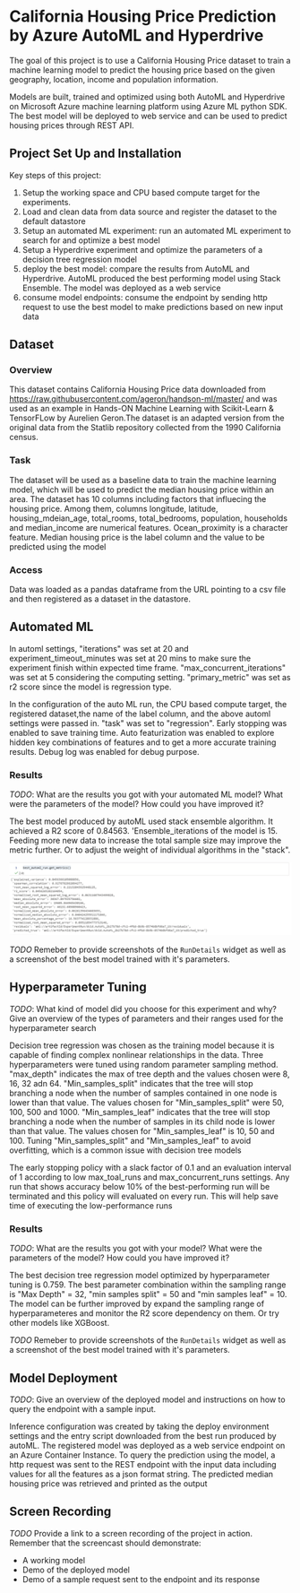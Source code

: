 # California Housing Price Prediction by Azure AutoML and Hyperdrive

The goal of this project is to use a California Housing Price dataset to train a machine learning model to predict the housing price based on the given geography, location, income and population information.

Models are built, trained and optimized using both AutoML and Hyperdrive on Microsoft Azure machine learning platform using Azure ML python SDK. The best model will be deployed to web service and can be used to predict housing prices through REST API.

## Project Set Up and Installation

Key steps of this project:
1) Setup the working space and CPU based compute target for the experiments.   
2) Load and clean data from data source and register the dataset to the default datastore
3) Setup an automated ML experiment: run an automated ML experiment to search for and optimize a best model
4) Setup a Hyperdrive experiment and optimize the parameters of a decision tree regression model
5) deploy the best model: compare the results from AutoML and Hyperdrive. AutoML produced the best performing model using Stack Ensemble. The model was deployed as a web service 
6) consume model endpoints: consume the endpoint by sending http request to use the best model to make predictions based on new input data

## Dataset


### Overview

This dataset contains California Housing Price data downloaded from https://raw.githubusercontent.com/ageron/handson-ml/master/ and was used as an example in Hands-ON Machine Learning with Scikit-Learn & TensorFLow by Aurelien Geron.The dataset is an adapted version from the original data from the Statlib repository collected from the 1990 California census.

### Task

The dataset will be used as a baseline data to train the machine learning model, which will be used to predict the median housing price within an area. 
The dataset has 10 columns including factors that influecing the housing price. Among them, columns longitude, latitude, housing_mdeian_age, total_rooms, total_bedrooms, population, households and median_income are numerical features. Ocean_proximity is a character feature. Median housing price is the label column and the value to be predicted using the model

### Access

Data was loaded as a pandas dataframe from the URL pointing to a csv file and then registered as a dataset in the datastore.

## Automated ML

In automl settings, "iterations" was set at 20 and experiment_timeout_minutes was set at 20 mins to make sure the experiment finish within expected time frame. "max_concurrent_iterations" was set at 5 considering the computing setting. "primary_metric" was set as r2 score since the model is regression type.

In the configuration of the auto ML run, the CPU based compute target, the registered dataset,the name of the label column, and the above automl settings were passed in. "task" was set to "regression". Early stopping was enabled to save training time. Auto featurization was enabled to explore hidden key combinations of features and to get a more accurate training results. Debug log was enabled for debug purpose. 

### Results
*TODO*: What are the results you got with your automated ML model? What were the parameters of the model? How could you have improved it?

The best model produced by autoML used stack ensemble algorithm. It achieved a R2 score of 0.84563. 'Ensemble_iterations of the model is 15. Feeding more new data to increase the total sample size may improve the metric further. Or to adjust the weight of individual algorithms in the "stack".

![alt text](https://github.com/second-husky/Capstone-Azure-ML/blob/master/starter_file/Automl_best_model_metrics.PNG)



*TODO* Remeber to provide screenshots of the `RunDetails` widget as well as a screenshot of the best model trained with it's parameters.

## Hyperparameter Tuning
*TODO*: What kind of model did you choose for this experiment and why? Give an overview of the types of parameters and their ranges used for the hyperparameter search

Decision tree regression was chosen as the training model because it is capable of finding complex nonlinear relationships in the data. Three hyperparameters were tuned using random parameter sampling method. "max_depth" indicates the max of tree depth and the values chosen were 8, 16, 32 adn 64. "Min_samples_split" indicates that the tree will stop branching a node when the number of samples contained in one node is lower than that value. The values chosen for "Min_samples_split" were 50, 100, 500 and 1000. "Min_samples_leaf" indicates that the tree will stop branching a node when the number of samples in its child node is lower than that value. The values chosen for "Min_samples_leaf" is 10, 50 and 100. Tuning "Min_samples_split" and "Min_samples_leaf" to avoid overfitting, which is a common issue with decision tree models

The early stopping policy with a slack factor of 0.1 and an evaluation interval of 1 according to low max_toal_runs and max_concurrent_runs settings. Any run that shows accuracy below 10% of the best-performing run will be terminated and this policy will evaluated on every run. This will help save time of executing the low-performance runs

### Results
*TODO*: What are the results you got with your model? What were the parameters of the model? How could you have improved it?

The best decision tree regression model optimized by hyperparameter tuning is 0.759. The best parameter combination within the sampling range is "Max Depth" = 32, "min samples split" = 50 and "min samples leaf" = 10. The model can be further improved by expand the sampling range of hyperparameteres and monitor the R2 score dependency on them. Or try other models like XGBoost.

*TODO* Remeber to provide screenshots of the `RunDetails` widget as well as a screenshot of the best model trained with it's parameters.

## Model Deployment
*TODO*: Give an overview of the deployed model and instructions on how to query the endpoint with a sample input.

Inference configuration was created by taking the deploy environment settings and the entry script downloaded from the best run produced by autoML. The registered model was deployed as a web service endpoint on an Azure Container Instance. To query the prediction using the model, a http request was sent to the REST endpoint with the input data including values for all the features as a json format string. The predicted median housing price was retrieved and printed as the output 

## Screen Recording
*TODO* Provide a link to a screen recording of the project in action. Remember that the screencast should demonstrate:
- A working model
- Demo of the deployed  model
- Demo of a sample request sent to the endpoint and its response
